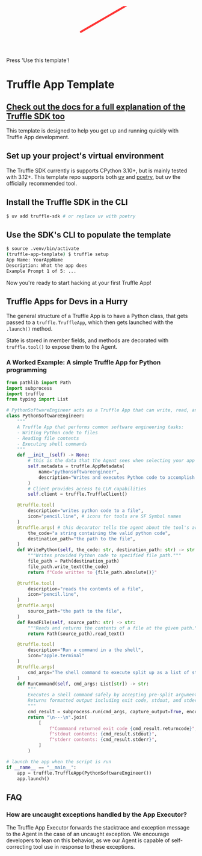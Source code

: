 <svg xmlns="http://www.w3.org/2000/svg" viewBox="0 0 500 120">
  <g transform="rotate(-30, 250, 60)">
    <path d="M200 40 L400 40 L380 20 M400 40 L380 60"
          stroke="#ff3333"
          stroke-width="5"
          fill="none"
          stroke-linecap="round"
          stroke-linejoin="round"/>
  </g>

  <text x="150" y="90"
        font-family="Arial, sans-serif"
        font-size="24"
        fill="#333333"
        text-anchor="middle">
    Press 'Use this template'!
  </text>
</svg>
# Truffle App Template

## [Check out the docs for a full explanation of the Truffle SDK too](https://itsalltruffles.com)

This template is designed to help you get up and running quickly with Truffle
App development. 

## Set up your project's virtual environment

The Truffle SDK currently is supports CPython 3.10+, but is mainly tested with
3.12+. This template repo supports both [uv](https://docs.astral.sh/uv/) and
[poetry](https://python-poetry.org/docs/), but uv the officially recommended 
tool.

## Install the Truffle SDK in the CLI

```sh
$ uv add truffle-sdk # or replace uv with poetry
```

## Use the SDK's CLI to populate the template
```sh
$ source .venv/bin/activate
(truffle-app-template) $ truffle setup
App Name: YourAppName
Description: What the app does
Example Prompt 1 of 5: ...
``` 

Now you're ready to start hacking at your first Truffle App!

## Truffle Apps for Devs in a Hurry

The general structure of a Truffle App is to have a Python class, that gets passed
to a `truffle.TruffleApp`, which then gets launched with the `.launch()` method.

State is stored in member fields, and methods are decorated with `truffle.tool()` 
to expose them to the Agent.

### A Worked Example: A simple Truffle App for Python programming
```python
from pathlib import Path
import subprocess
import truffle
from typing import List

# PythonSoftwareEngineer acts as a Truffle App that can write, read, and execute code
class PythonSoftwareEngineer:
    """
    A Truffle App that performs common software engineering tasks:
    - Writing Python code to files
    - Reading file contents
    - Executing shell commands
    """
    def __init__(self) -> None:
        # this is the data that the Agent sees when selecting your app
        self.metadata = truffle.AppMetadata(
            name="pythonsoftwareengineer",
            description="Writes and executes Python code to accomplish tasks"
        )
        # Client provides access to LLM capabilities
        self.client = truffle.TruffleClient()

    @truffle.tool(
        description="writes python code to a file",
        icon="pencil.line", # icons for tools are SF Symbol names
    )
    @truffle.args( # this decorator tells the agent about the tool's arguments
        the_code="a string containing the valid python code",
        destination_path="the path to the file",
    )
    def WritePython(self, the_code: str, destination_path: str) -> str:
        """Writes provided Python code to specified file path."""
        file_path = Path(destination_path)
        file_path.write_text(the_code)
        return f"Code written to {file_path.absolute()}"

    @truffle.tool(
        description="reads the contents of a file",
        icon="pencil.line",
    )
    @truffle.args(
        source_path="the path to the file",
    )
    def ReadFile(self, source_path: str) -> str:
        """Reads and returns the contents of a file at the given path."""
        return Path(source_path).read_text()

    @truffle.tool(
        description="Run a command in a the shell",
        icon="apple.terminal"
    )
    @truffle.args(
        cmd_args="The shell command to execute split up as a list of strings, like an argv array",
    )
    def RunCommand(self, cmd_args: List[str]) -> str:
        """
        Executes a shell command safely by accepting pre-split arguments.
        Returns formatted output including exit code, stdout, and stderr.
        """
        cmd_result = subprocess.run(cmd_args, capture_output=True, encoding="utf-8")
        return "\n---\n".join(
            [
                f"Commmand returned exit code {cmd_result.returncode}",
                f"stdout contents: {cmd_result.stdout}",
                f"stderr contents: {cmd_result.stderr}",
            ]
        )

# launch the app when the script is run
if __name__ == "__main__":
    app = truffle.TruffleApp(PythonSoftwareEngineer())
    app.launch()
```

## FAQ

### How are uncaught exceptions handled by the App Executor?

The Truffle App Executor forwards the stacktrace and exception message
to the Agent in the case of an uncaught exception. We encourage developers
to lean on this behavior, as we our Agent is capable of self-correcting tool
use in response to these exceptions.
